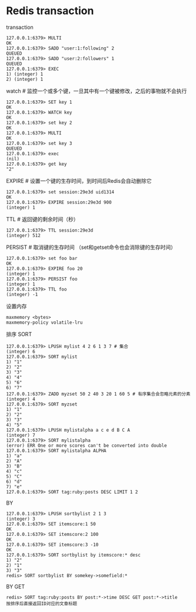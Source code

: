 # Redis transaction

transaction

    127.0.0.1:6379> MULTI 
    OK
    127.0.0.1:6379> SADD "user:1:following" 2
    QUEUED
    127.0.0.1:6379> SADD "user:2:followers" 1 
    QUEUED
    127.0.0.1:6379> EXEC 
    1) (integer) 1
    2) (integer) 1

watch # 监控一个或多个键，一旦其中有一个键被修改，之后的事物就不会执行

    127.0.0.1:6379> SET key 1 
    OK
    127.0.0.1:6379> WATCH key
    OK
    127.0.0.1:6379> set key 2 
    OK
    127.0.0.1:6379> MULTI 
    OK
    127.0.0.1:6379> set key 3 
    QUEUED
    127.0.0.1:6379> exec
    (nil)
    127.0.0.1:6379> get key
    "2"

EXPIRE # 设置一个键的生存时间，到时间后Redis会自动删除它

    127.0.0.1:6379> set session:29e3d uid1314
    OK
    127.0.0.1:6379> EXPIRE session:29e3d 900
    (integer) 1
    
TTL # 返回键的剩余时间（秒）

    127.0.0.1:6379> TTL session:29e3d
    (integer) 512 
    
PERSIST # 取消键的生存时间 （set和getset命令也会消除键的生存时间）

    127.0.0.1:6379> set foo bar
    OK
    127.0.0.1:6379> EXPIRE foo 20
    (integer) 1
    127.0.0.1:6379> PERSIST foo
    (integer) 1
    127.0.0.1:6379> TTL foo
    (integer) -1
 
设置内存
    
    maxmemory <bytes> 
    maxmemory-policy volatile-lru 
    
排序 SORT

    127.0.0.1:6379> LPUSH mylist 4 2 6 1 3 7 # 集合
    (integer) 6
    127.0.0.1:6379> SORT mylist
    1) "1"
    2) "2"
    3) "3"
    4) "4"
    5) "6"
    6) "7"
    127.0.0.1:6379> ZADD myzset 50 2 40 3 20 1 60 5 # 有序集合会忽略元素的分素
    (integer) 4
    127.0.0.1:6379> SORT myzset
    1) "1"
    2) "2"
    3) "3"
    4) "5"
    127.0.0.1:6379> LPUSH mylistalpha a c e d B C A 
    (integer) 7
    127.0.0.1:6379> SORT mylistalpha
    (error) ERR One or more scores can't be converted into double
    127.0.0.1:6379> SORT mylistalpha ALPHA
    1) "a"
    2) "A"
    3) "B"
    4) "c"
    5) "C"
    6) "d"
    7) "e"
    127.0.0.1:6379> SORT tag:ruby:posts DESC LIMIT 1 2 
    
BY
 
    127.0.0.1:6379> LPUSH sortbylist 2 1 3 
    (integer) 3
    127.0.0.1:6379> SET itemscore:1 50
    OK
    127.0.0.1:6379> SET itemscore:2 100
    OK
    127.0.0.1:6379> SET itemscore:3 -10
    OK
    127.0.0.1:6379> SORT sortbylist by itemscore:* desc
    1) "2"
    2) "1"
    3) "3"
    redis> SORT sortbylist BY somekey->somefield:*    
    
BY GET

    redis> SORT tag:ruby:posts BY post:*->time DESC GET post:*->title
    按排序后直接返回ID对应的文章标题
    


